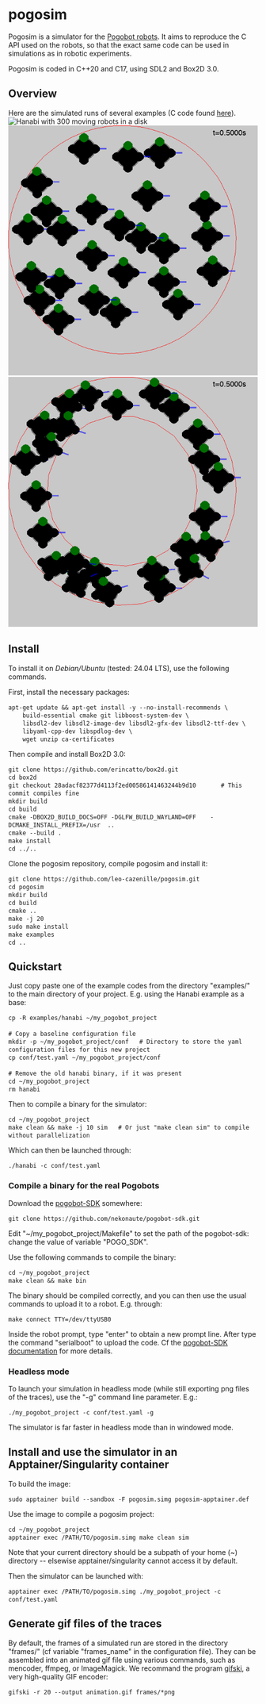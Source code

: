 # pogosim
Pogosim is a simulator for the [Pogobot robots](https://pogobot.github.io/). It aims to reproduce the C API used on the robots, so that the exact same code can be used in simulations as in robotic experiments.

Pogosim is coded in C++20 and C17, using SDL2 and Box2D 3.0.

## Overview
Here are the simulated runs of several examples (C code found [here](examples)).
![Hanabi with 300 moving robots in a disk](.description/hanabi_300_disk_movingSpirals.gif)
![SSR with 25 robots in a disk](.description/ssr_disk_25_3min.gif)
![SSR with 25 robots in an annulus](.description/ssr_annulus_25_3min.gif)


## Install
To install it on *Debian/Ubuntu* (tested: 24.04 LTS), use the following commands.

First, install the necessary packages:
```shell
apt-get update && apt-get install -y --no-install-recommends \
    build-essential cmake git libboost-system-dev \
    libsdl2-dev libsdl2-image-dev libsdl2-gfx-dev libsdl2-ttf-dev \
    libyaml-cpp-dev libspdlog-dev \
    wget unzip ca-certificates
```

Then compile and install Box2D 3.0:
```shell
git clone https://github.com/erincatto/box2d.git
cd box2d
git checkout 28adacf82377d4113f2ed00586141463244b9d10       # This commit compiles fine
mkdir build
cd build
cmake -DBOX2D_BUILD_DOCS=OFF -DGLFW_BUILD_WAYLAND=OFF    -DCMAKE_INSTALL_PREFIX=/usr  ..
cmake --build .
make install
cd ../..
```

Clone the pogosim repository, compile pogosim and install it:
```shell
git clone https://github.com/leo-cazenille/pogosim.git
cd pogosim
mkdir build
cd build
cmake ..
make -j 20
sudo make install
make examples
cd ..
```


## Quickstart

Just copy paste one of the example codes from the directory "examples/" to the main directory of your project. E.g. using the Hanabi example as a base:
```shell
cp -R examples/hanabi ~/my_pogobot_project

# Copy a baseline configuration file
mkdir -p ~/my_pogobot_project/conf   # Directory to store the yaml configuration files for this new project
cp conf/test.yaml ~/my_pogobot_project/conf

# Remove the old hanabi binary, if it was present
cd ~/my_pogobot_project
rm hanabi
```

Then to compile a binary for the simulator:
```shell
cd ~/my_pogobot_project
make clean && make -j 10 sim   # Or just "make clean sim" to compile without parallelization 
```

Which can then be launched through:
```shell
./hanabi -c conf/test.yaml
```


### Compile a binary for the real Pogobots
Download the [pogobot-SDK](https://github.com/nekonaute/pogobot-sdk) somewhere:
```shell
git clone https://github.com/nekonaute/pogobot-sdk.git
```

Edit "~/my\_pogobot\_project/Makefile" to set the path of the pogobot-sdk: change the value of variable "POGO\_SDK".

Use the following commands to compile the binary:
```shell
cd ~/my_pogobot_project
make clean && make bin
```

The binary should be compiled correctly, and you can then use the usual commands to upload it to a robot. E.g. through:
```shell
make connect TTY=/dev/ttyUSB0
```
Inside the robot prompt, type "enter" to obtain a new prompt line. After type the command "serialboot" to upload the code. Cf the [pogobot-SDK documentation](https://github.com/nekonaute/pogobot-sdk) for more details.


### Headless mode
To launch your simulation in headless mode (while still exporting png files of the traces), use the "-g" command line parameter. E.g.:
```shell
./my_pogobot_project -c conf/test.yaml -g
```
The simulator is far faster in headless mode than in windowed mode.


## Install and use the simulator in an Apptainer/Singularity container

To build the image:
```shell
sudo apptainer build --sandbox -F pogosim.simg pogosim-apptainer.def
```

Use the image to compile a pogosim project:
```shell
cd ~/my_pogobot_project
apptainer exec /PATH/TO/pogosim.simg make clean sim
```
Note that your current directory should be a subpath of your home (~) directory -- elsewise apptainer/singularity cannot access it by default.

Then the simulator can be launched with:
```shell
apptainer exec /PATH/TO/pogosim.simg ./my_pogobot_project -c conf/test.yaml
```


## Generate gif files of the traces
By default, the frames of a simulated run are stored in the directory "frames/" (cf variable "frames\_name" in the configuration file).
They can be assembled into an animated gif file using various commands, such as mencoder, ffmpeg, or ImageMagick.
We recommand the program [gifski](https://gif.ski/), a very high-quality GIF encoder:
```shell
gifski -r 20 --output animation.gif frames/*png
```

